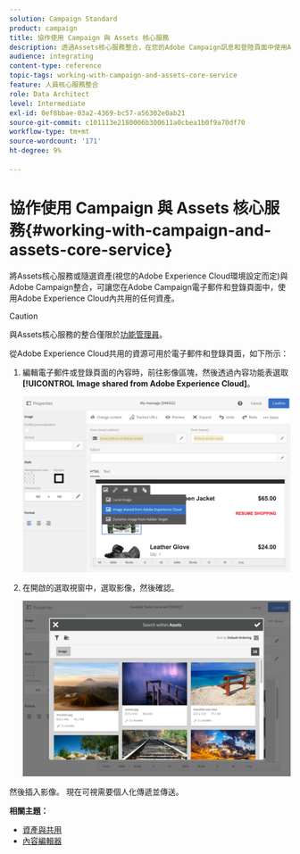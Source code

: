 ```yaml
---
solution: Campaign Standard
product: campaign
title: 協作使用 Campaign 與 Assets 核心服務
description: 透過Assets核心服務整合，在您的Adobe Campaign訊息和登陸頁面中使用Adobe Experience Cloud內共用的任何資源。
audience: integrating
content-type: reference
topic-tags: working-with-campaign-and-assets-core-service
feature: 人員核心服務整合
role: Data Architect
level: Intermediate
exl-id: 0ef8bbae-03a2-4369-bc57-a56302e0ab21
source-git-commit: c101113e2180006b300611a0cbea1b0f9a70df70
workflow-type: tm+mt
source-wordcount: '171'
ht-degree: 9%

---
```


# 協作使用 Campaign 與 Assets 核心服務{#working-with-campaign-and-assets-core-service}

將Assets核心服務或隨選資產(視您的Adobe Experience Cloud環境設定而定)與Adobe Campaign整合，可讓您在Adobe Campaign電子郵件和登錄頁面中，使用Adobe Experience Cloud內共用的任何資產。

>[!CAUTION]
>
> 與Assets核心服務的整合僅限於[功能管理員](../../administration/using/users-management.md#functional-administrators)。

從Adobe Experience Cloud共用的資源可用於電子郵件和登錄頁面，如下所示：

1. 編輯電子郵件或登錄頁面的內容時，前往影像區塊，然後透過內容功能表選取&#x200B;**[!UICONTROL Image shared from Adobe Experience Cloud]**。

   ![](assets/dam_insert_image_dce.png)

1. 在開啟的選取視窗中，選取影像，然後確認。

   ![](assets/dam_shared_image_selection.png)

然後插入影像。 現在可視需要個人化傳遞並傳送。

**相關主題：**

* [資產與共用](https://experienceleague.adobe.com/docs/core-services/interface/assets/experience-cloud-assets.html)
* [內容編輯器](../../designing/using/personalization.md#example-email-personalization)
